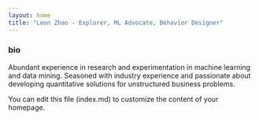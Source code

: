 ```yaml
---
layout: home
title: "Leon Zhao - Explorer, ML Advocate, Behavior Designer"
---
```


### bio

Abundant experience in research and experimentation in machine learning and data mining. Seasoned with industry experience and passionate about developing quantitative solutions for unstructured business problems.

You can edit this file (index.md) to customize the content of your homepage.
